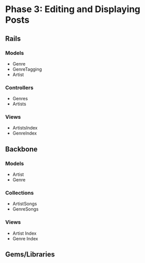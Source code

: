 # Phase 3: Editing and Displaying Posts

## Rails
### Models
* Genre
* GenreTagging
* Artist

### Controllers
* Genres
* Artists

### Views
* ArtistsIndex
* GenreIndex

## Backbone
### Models
* Artist
* Genre

### Collections
* ArtistSongs
* GenreSongs

### Views
* Artist Index
* Genre Index

## Gems/Libraries
